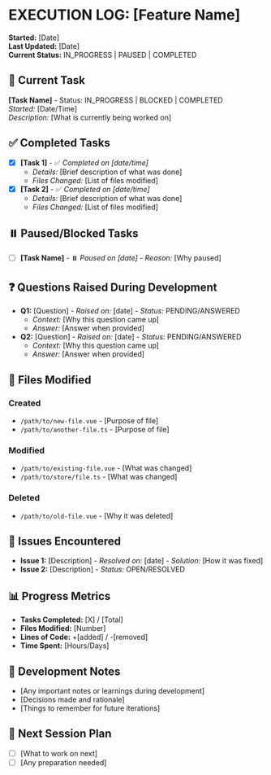 # EXECUTION LOG: [Feature Name]

**Started:** [Date]  
**Last Updated:** [Date]  
**Current Status:** IN_PROGRESS | PAUSED | COMPLETED

## 🎯 Current Task
**[Task Name]** - Status: IN_PROGRESS | BLOCKED | COMPLETED  
*Started:* [Date/Time]  
*Description:* [What is currently being worked on]

## ✅ Completed Tasks
- [x] **[Task 1]** - ✅ *Completed on [date/time]*
  - *Details:* [Brief description of what was done]
  - *Files Changed:* [List of files modified]
- [x] **[Task 2]** - ✅ *Completed on [date/time]*
  - *Details:* [Brief description of what was done]
  - *Files Changed:* [List of files modified]

## ⏸️ Paused/Blocked Tasks
- [ ] **[Task Name]** - ⏸️ *Paused on [date]* - *Reason:* [Why paused]

## ❓ Questions Raised During Development
- **Q1:** [Question] - *Raised on:* [date] - *Status:* PENDING/ANSWERED
  - *Context:* [Why this question came up]
  - *Answer:* [Answer when provided]
- **Q2:** [Question] - *Raised on:* [date] - *Status:* PENDING/ANSWERED
  - *Context:* [Why this question came up]
  - *Answer:* [Answer when provided]

## 📁 Files Modified
### Created
- `/path/to/new-file.vue` - [Purpose of file]
- `/path/to/another-file.ts` - [Purpose of file]

### Modified
- `/path/to/existing-file.vue` - [What was changed]
- `/path/to/store/file.ts` - [What was changed]

### Deleted
- `/path/to/old-file.vue` - [Why it was deleted]

## 🐛 Issues Encountered
- **Issue 1:** [Description] - *Resolved on:* [date] - *Solution:* [How it was fixed]
- **Issue 2:** [Description] - *Status:* OPEN/RESOLVED

## 📊 Progress Metrics
- **Tasks Completed:** [X] / [Total]
- **Files Modified:** [Number]
- **Lines of Code:** +[added] / -[removed]
- **Time Spent:** [Hours/Days]

## 📝 Development Notes
- [Any important notes or learnings during development]
- [Decisions made and rationale]
- [Things to remember for future iterations]

## 🔄 Next Session Plan
- [ ] [What to work on next]
- [ ] [Any preparation needed]